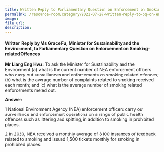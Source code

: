 ```yaml
---  
title: Written Reply to Parliamentary Question on Enforcement on Smoking-related Offences by Ms Grace Fu, Minister for Sustainability and the Environment
permalink: /resource-room/category/2021-07-26-written-reply-to-pq-on-enforcement-on-smoking-related-offences/
image:  
file_url:  
description:  
---  
```


#### Written Reply by Ms Grace Fu, Minister for Sustainability and the Environment, to Parliamentary Question on Enforcement on Smoking-related Offences  

**Mr Liang Eng Hwa:** To ask the Minister for Sustainability and the Environment (a) what is the current number of NEA enforcement officers who carry out surveillances and enforcements on smoking related offences; (b) what is the average number of complaints related to smoking received each month; and (c) what is the average number of smoking related enforcements meted out.

**Answer:**

1 National Environment Agency (NEA) enforcement officers carry out surveillance and enforcement operations on a range of public health offences such as littering and spitting, in addition to smoking in prohibited places. 

2 In 2020, NEA received a monthly average of 3,100 instances of feedback related to smoking and issued 1,500 tickets monthly for smoking in prohibited places. 
